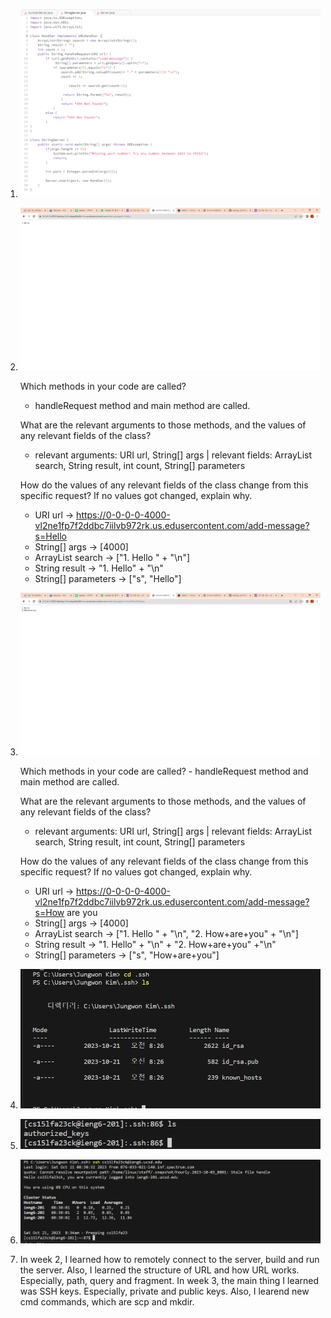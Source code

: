 1. ![Image](code.PNG)

   
2. ![Image](SS1.png)

      Which methods in your code are called?
      - handleRequest method and main method are called.
   
      What are the relevant arguments to those methods, and the values of any relevant fields of the class?
      - relevant arguments: URI url, String[] args | relevant fields: ArrayList<String> search, String result, int count, String[] parameters
   
      How do the values of any relevant fields of the class change from this specific request? If no values got changed, explain why.
      - URI url -> https://0-0-0-0-4000-vl2ne1fp7f2ddbc7iilvb972rk.us.edusercontent.com/add-message?s=Hello
      - String[] args -> [4000]
      - ArrayList<String> search -> ["1. Hello " + "\n"]
      -  String result -> "1. Hello" + "\n"
      -  String[] parameters -> ["s", "Hello"]
   
4. ![Image](ss2.png)

      Which methods in your code are called?
       - handleRequest method and main method are called.

      What are the relevant arguments to those methods, and the values of any relevant fields of the class?
      - relevant arguments: URI url, String[] args | relevant fields: ArrayList<String> search, String result, int count, String[] parameters
   
      How do the values of any relevant fields of the class change from this specific request? If no values got changed, explain why.
      - URI url -> https://0-0-0-0-4000-vl2ne1fp7f2ddbc7iilvb972rk.us.edusercontent.com/add-message?s=How are you
      - String[] args -> [4000]
      - ArrayList<String> search -> ["1. Hello " + "\n", "2. How+are+you" + "\n"]
      - String result -> "1. Hello" + "\n" + "2. How+are+you" +"\n"
      - String[] parameters -> ["s", "How+are+you"]
   

6. ![Image](private.PNG)


7. ![Image](public.PNG)


8. ![Image](login.PNG)


9. In week 2, I learned how to remotely connect to the server, build and run the server. Also, I learned the structure of URL and how URL works. Especially, path, query and fragment. In week 3, the main thing I learned was SSH keys. Especially, private and public keys.
Also, I learend new cmd commands, which are scp and mkdir. 
